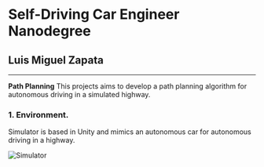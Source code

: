 # **Self-Driving Car Engineer Nanodegree** 

## Luis Miguel Zapata

---

**Path Planning**
This projects aims to develop a path planning algorithm for autonomous driving in a simulated highway.

[image1]: ./screenshots/simulator.png "Simulator"

### 1. Environment.
Simulator is based in Unity and mimics an autonomous car for autonomous driving in a highway.
 
![][image1]